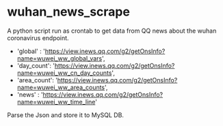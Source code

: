 # wuhan_news_scrape

A python script run as crontab to get data from QQ news about the wuhan coronavirus
endpoint.

- 'global' : 'https://view.inews.qq.com/g2/getOnsInfo?name=wuwei_ww_global_vars',
- 'day_count': 'https://view.inews.qq.com/g2/getOnsInfo?name=wuwei_ww_cn_day_counts',
- 'area_count': 'https://view.inews.qq.com/g2/getOnsInfo?name=wuwei_ww_area_counts',
- 'news' : 'https://view.inews.qq.com/g2/getOnsInfo?name=wuwei_ww_time_line'

Parse the Json and store it to MySQL DB.

